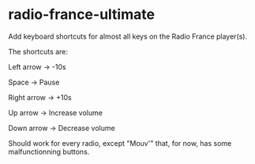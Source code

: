 # radio-france-ultimate
Add keyboard shortcuts for almost all keys on the Radio France player(s).

The shortcuts are:

Left arrow -> -10s

Space -> Pause

Right arrow -> +10s

Up arrow -> Increase volume

Down arrow -> Decrease volume

Should work for every radio, except "Mouv'" that, for now, has some malfunctionning buttons.
